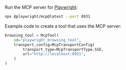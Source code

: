 Run the MCP server for [Playwright](https://github.com/microsoft/playwright-mcp):

```bash
npx @playwright/mcp@latest --port 8931
```

Example code to create a tool that uses the MCP server:

```python
browsing_tool = McpTool(
    id="playwright_browsing_tool",
    transport_config=McpTransportConfig(
        transport_type=McpTransportType.SSE,
        url="http://localhost:8931",
    )
)
```